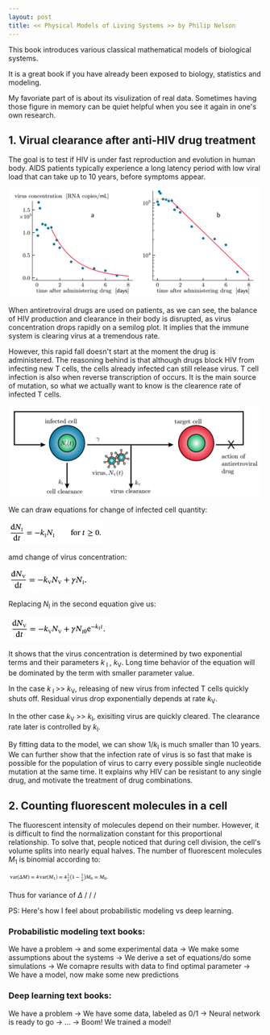 ```yaml
---
layout: post
title: << Physical Models of Living Systems >> by Philip Nelson
---
```



This book introduces various classical mathematical models of biological systems. 

It is a great book if you have already been exposed to biology, statistics and modeling.

My favoriate part of is about its visulization of real data. Sometimes having those figure in memory can be quiet helpful when you see it again in one's own research.

## 1. Virual clearance after anti-HIV drug treatment

The goal is to test if HIV is under fast reproduction and evolution in human body. AIDS patients typically experience a long latency period with low viral load that can take up to 10 years, before symptoms appear.

<img src="/Physical-Models/Fig.0.3.png" alt="drawing" width="500"/>

When antiretroviral drugs are used on patients, as we can see, the balance of HIV production and clearance in their body is disrupted, as virus concentration drops rapidly on a semilog plot. It implies that the immune system is clearing virus at a tremendous rate. 

However, this rapid fall doesn't start at the moment the drug is administered. The reasoning behind is that although drugs block HIV from infecting new T cells, the cells already infected can still release virus. T cell infection is also when reverse transcription of occurs. It is the main source of mutation, so what we actually want to know is the clearence rate of infected T cells.

<img src="/Physical-Models/Fig.1.2.png" alt="drawing" width="500"/>

We can draw equations for change of infected cell quantity:

<img src="/Physical-Models/Eq.1.1.png" alt="drawing" width="190"/>

amd change of virus concentration:

<img src="/Physical-Models/Eq.1.2.png" alt="drawing" width="160"/>

Replacing *N*<sub>I</sub> in the second equation give us: 

<img src="/Physical-Models/Eq.1.3.png" alt="drawing" width="200"/>

It shows that the virus concentration is determined by two exponential terms and their parameters *k*<sub> I </sub>, *k*<sub>V</sub>. Long time behavior of the equation will be dominated by the term with smaller parameter value.

In the case *k*<sub markdown="1"> I </sub> >> *k*<sub markdown="1">V</sub>, releasing of new virus from infected T cells quickly shuts off. Residual virus drop exponentially depends at rate *k*<sub markdown="1">V</sub>. 

In the other case *k*<sub markdown="1">V</sub> >> *k*<sub markdown="1">I</sub>, exisiting virus are quickly cleared. The clearance rate later is controlled by *k*<sub markdown="1">I</sub>.

By fitting data to the model, we can show 1/*k*<sub markdown="1">I</sub> is much smaller than 10 years. We can further show that the infection rate of virus is so fast that make is possible for the population of virus to carry every possible single nucleotide mutation at the same time. It explains why HIV can be resistant to any single drug, and motivate the treatment of drug combinations.

  
## 2. Counting fluorescent molecules in a cell

The fluorescent intensity of molecules depend on their number. However, it is difficult to find the normalization constant for this proportional relationship. To solve that, people noticed that during cell division, the cell's volume splits into nearly equal halves. The number of fluorescent molecules *M*<sub>1</sub> is binomial according to:

<img src="/Physical-Models/Binomial.1.png" alt="drawing" width="200"/>

Thus for variance of $\Delta$
/
/
/

PS: Here's how I feel about probabilistic modeling vs deep learning.
  
### Probabilistic modeling text books:
  
We have a problem -> and some experimental data -> We make some assumptions about the systems -> We derive a set of equations/do some simulations -> We comapre results with data to find optimal parameter -> We have a model, now make some new predictions
  
### Deep learning text books:

We have a problem -> We have some data, labeled as 0/1 -> Neural network is ready to go -> ... -> Boom! We trained a model!  


